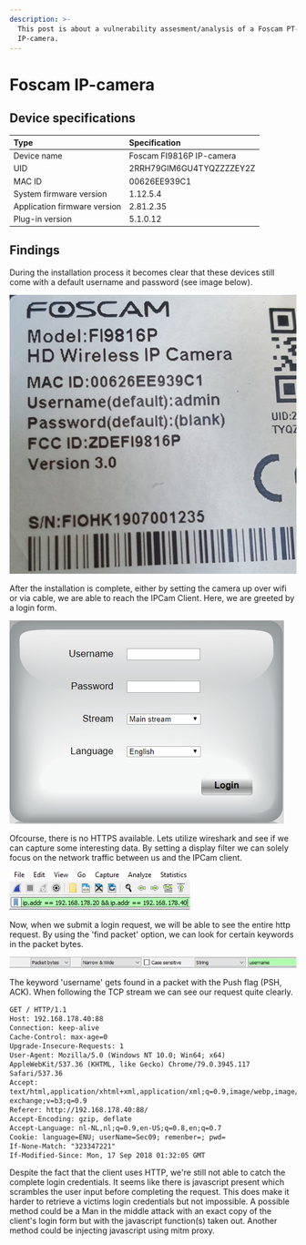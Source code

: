 ```yaml
---
description: >-
  This post is about a vulnerability assesment/analysis of a Foscam PT-series
  IP-camera.
---
```


# Foscam IP-camera

## Device specifications

| Type | Specification |
| :--- | :--- |
| Device name | Foscam FI9816P IP-camera |
| UID | 2RRH79GIM6GU4TYQZZZZEY2Z |
| MAC ID | 00626EE939C1 |
| System firmware version | 1.12.5.4 |
| Application firmware version | 2.81.2.35 |
| Plug-in version | 5.1.0.12 |



## Findings

During the installation process it becomes clear that these devices still come with a default username and password \(see image below\).

  ![](../.gitbook/assets/testnote.jpg)

After the installation is complete, either by setting the camera up over wifi or via cable, we are able to reach the IPCam Client. Here, we are greeted by a login form. 

![](../.gitbook/assets/ipcamclient.png)

Ofcourse, there is no HTTPS available. Lets utilize wireshark and see if we can capture some interesting data. By setting a display filter we can solely focus on the network traffic between us and the IPCam client.

![](../.gitbook/assets/1.png)

Now, when we submit a login request, we will be able to see the entire http request. By using the 'find packet' option, we can look for certain keywords in the packet bytes.

![](../.gitbook/assets/2%20%281%29.png)

The keyword 'username' gets found in a packet with the Push flag \(PSH, ACK\). When following the TCP stream we can see our request quite clearly.

```text
GET / HTTP/1.1
Host: 192.168.178.40:88
Connection: keep-alive
Cache-Control: max-age=0
Upgrade-Insecure-Requests: 1
User-Agent: Mozilla/5.0 (Windows NT 10.0; Win64; x64) AppleWebKit/537.36 (KHTML, like Gecko) Chrome/79.0.3945.117 Safari/537.36
Accept: text/html,application/xhtml+xml,application/xml;q=0.9,image/webp,image/apng,*/*;q=0.8,application/signed-exchange;v=b3;q=0.9
Referer: http://192.168.178.40:88/
Accept-Encoding: gzip, deflate
Accept-Language: nl-NL,nl;q=0.9,en-US;q=0.8,en;q=0.7
Cookie: language=ENU; userName=Sec09; remenber=; pwd=
If-None-Match: "323347221"
If-Modified-Since: Mon, 17 Sep 2018 01:32:05 GMT
```

Despite the fact that the client uses HTTP, we're still not able to catch the complete login credentials. It seems like there is javascript present which scrambles the user input before completing the request. This does make it harder to retrieve a victims login credentials but not impossible. A possible method could be a Man in the middle attack with an exact copy of the client's login form but with the javascript function\(s\) taken out. Another method could be injecting javascript using mitm proxy.



